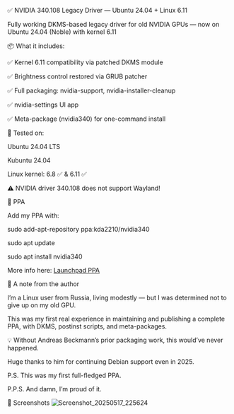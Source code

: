 ✅ NVIDIA 340.108 Legacy Driver — Ubuntu 24.04 + Linux 6.11

Fully working DKMS-based legacy driver for old NVIDIA GPUs — now on Ubuntu 24.04 (Noble) with kernel 6.11

📦 What it includes:

✅ Kernel 6.11 compatibility via patched DKMS module

✅ Brightness control restored via GRUB patcher

✅ Full packaging: nvidia-support, nvidia-installer-cleanup

✅ nvidia-settings UI app

✅ Meta-package (nvidia340) for one-command install

🧪 Tested on:

Ubuntu 24.04 LTS

Kubuntu 24.04

Linux kernel: 6.8 ✅ & 6.11 ✅

⚠️ NVIDIA driver 340.108 does not support Wayland!

🔗 PPA

Add my PPA with:

sudo add-apt-repository ppa:kda2210/nvidia340

sudo apt update

sudo apt install nvidia340

More info here: [Launchpad PPA](https://launchpad.net/~kda2210/+archive/ubuntu/nvidia340)

🙏 A note from the author

I’m a Linux user from Russia, living modestly — but I was determined not to give up on my old GPU.

This was my first real experience in maintaining and publishing a complete PPA, with DKMS, postinst scripts, and meta-packages.

💡 Without Andreas Beckmann’s prior packaging work, this would’ve never happened.

Huge thanks to him for continuing Debian support even in 2025.

P.S. This was my first full-fledged PPA.

P.P.S. And damn, I’m proud of it.

📸 Screenshots
![Screenshot_20250517_225624](https://github.com/user-attachments/assets/7e52c997-5a2c-4a79-bc61-0cc8ed119a38)
